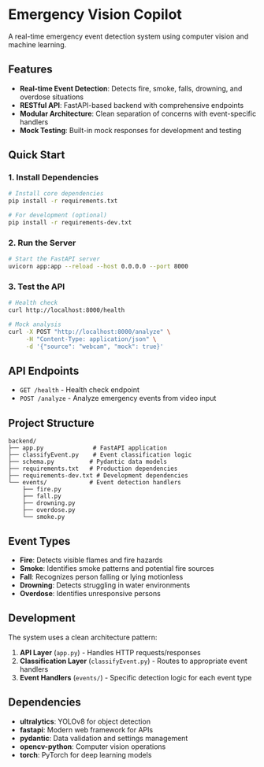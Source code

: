 # Emergency Vision Copilot

A real-time emergency event detection system using computer vision and machine learning.

## Features

- **Real-time Event Detection**: Detects fire, smoke, falls, drowning, and overdose situations
- **RESTful API**: FastAPI-based backend with comprehensive endpoints
- **Modular Architecture**: Clean separation of concerns with event-specific handlers
- **Mock Testing**: Built-in mock responses for development and testing

## Quick Start

### 1. Install Dependencies

```bash
# Install core dependencies
pip install -r requirements.txt

# For development (optional)
pip install -r requirements-dev.txt
```

### 2. Run the Server

```bash
# Start the FastAPI server
uvicorn app:app --reload --host 0.0.0.0 --port 8000
```

### 3. Test the API

```bash
# Health check
curl http://localhost:8000/health

# Mock analysis
curl -X POST "http://localhost:8000/analyze" \
     -H "Content-Type: application/json" \
     -d '{"source": "webcam", "mock": true}'
```

## API Endpoints

- `GET /health` - Health check endpoint
- `POST /analyze` - Analyze emergency events from video input

## Project Structure

```
backend/
├── app.py              # FastAPI application
├── classifyEvent.py    # Event classification logic
├── schema.py          # Pydantic data models
├── requirements.txt   # Production dependencies
├── requirements-dev.txt # Development dependencies
└── events/            # Event detection handlers
    ├── fire.py
    ├── fall.py
    ├── drowning.py
    ├── overdose.py
    └── smoke.py
```

## Event Types

- **Fire**: Detects visible flames and fire hazards
- **Smoke**: Identifies smoke patterns and potential fire sources
- **Fall**: Recognizes person falling or lying motionless
- **Drowning**: Detects struggling in water environments
- **Overdose**: Identifies unresponsive persons

## Development

The system uses a clean architecture pattern:

1. **API Layer** (`app.py`) - Handles HTTP requests/responses
2. **Classification Layer** (`classifyEvent.py`) - Routes to appropriate event handlers
3. **Event Handlers** (`events/`) - Specific detection logic for each event type

## Dependencies

- **ultralytics**: YOLOv8 for object detection
- **fastapi**: Modern web framework for APIs
- **pydantic**: Data validation and settings management
- **opencv-python**: Computer vision operations
- **torch**: PyTorch for deep learning models
